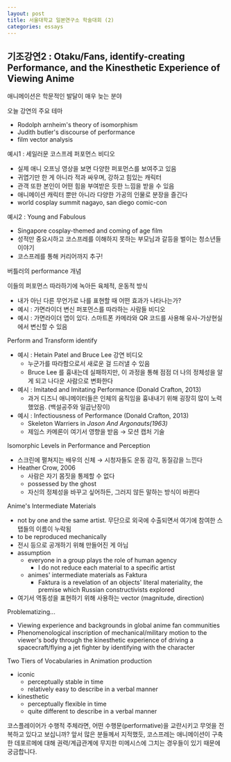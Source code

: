```yaml
---
layout: post
title: 서울대학교 일본연구소 학술대회 (2)
categories: essays
---
```


## 기조강연2 : Otaku/Fans, identify-creating Performance, and the Kinesthetic Experience of Viewing Anime

애니메이션은 학문적인 발달이 매우 늦는 분야

오늘 강연의 주요 테마

- Rodolph arnheim's theory of isomorphism
- Judith butler's discourse of performance
- film vector analysis

예시1 : 세일러문 코스프레 퍼포먼스 비디오

- 실제 애니 오프닝 영상을 보면 다양한 퍼포먼스를 보여주고 있음
- 귀엽기만 한 게 아니라 적과 싸우며, 강하고 힘있는 캐릭터
- 관객 또한 본인이 어떤 힘을 부여받은 듯한 느낌을 받을 수 있음
- 애니메이션 캐릭터 뿐만 아니라 다양한 가공의 인물로 분장을 즐긴다
- world cosplay summit nagayo, san diego comic-con

예시2 : Young and Fabulous

- Singapore cosplay-themed and coming of age film
- 성적만 중요시하고 코스프레를 이해하지 못하는 부모님과 갈등을 벌이는 청소년들 이야기
- 코스프레를 통해 커리어까지 추구!

버틀러의 performance 개념

이들의 퍼포먼스 따라하기에 녹아든 육체적, 운동적 방식

- 내가 아닌 다른 무언가로 나를 표현할 때 어떤 효과가 나타나는가?
- 예시 : 가면라이더 변신 퍼포먼스를 따라하는 사람들 비디오
- 예시 : 가면라이더 앱이 있다. 스마트폰 카메라와 QR 코드를 사용해 유사-가상현실에서 변신할 수 있음

Perform and Transform identify

- 예시 : Hetain Patel and Bruce Lee 강연 비디오
    - 누군가를 따라함으로서 새로운 걸 드러낼 수 있음
    - Bruce Lee 를 흉내는데 실패하지만, 이 과정을 통해 점점 더 나의 정체성을 알게 되고 나다운 사람으로 변화한다
- 예시 : Imitated and Imitating Performance (Donald Crafton, 2013)
    - 과거 디즈니 애니메이터들은 인체의 움직임을 흉내내기 위해 굉장히 많이 노력했었음. (백설공주와 일곱난장이)
- 예시 : Infectiousness of Performance (Donald Crafton, 2013)
    - Skeleton Warriers in *Jason And Argonauts(1963)*
    - 제임스 카메론이 여기서 영향을 받음 → 모션 캡처 기술
    

Isomorphic Levels in Performance and Perception

- 스크린에 펼쳐지는 배우의 신체 → 시청자들도 운동 감각, 동질감을 느낀다
- Heather Crow, 2006
    - 사람은 자기 몸짓을 통제할 수 없다
    - possessed by the ghost
    - 자신의 정체성을 바꾸고 싶어하든, 그러지 않든 말하는 방식이 바뀐다

Anime's Intermediate Materials

- not by one and the same artist. 무단으로 외국에 수출되면서 여기에 참여한 스탭들의 이름이 누락됨
- to be reproduced mechanically
- 전시 등으로 공개하기 위해 만들어진 게 아님
- assumption
    - everyone in a group plays the role of human agency
        - I do not reduce each material to a specific artist
    - animes' intermediate materials as Faktura
        - Faktura is a revelation of an objects' literal materiality, the premise which Russian constructivists explored
- 여기서 역동성을 표현하기 위해 사용하는 vector (magnitude, direction)

Problematizing...

- Viewing experience and backgrounds in global anime fan communities
- Phenomenological inscription of mechanical/military motion to the viewer's body through the kinesthetic experience of driving a spacecraft/flying a jet fighter by identifying with the character

Two Tiers of Vocabularies in Animation production

- iconic
    - perceptually stable in time
    - relatively easy to describe in a verbal manner
- kinesthetic
    - perceptually flexible in time
    - quite different to describe in a verbal manner

코스플레이어가 수행적 주체라면, 어떤 수행문(performative)을 교란시키고 무엇을 전복하고 있다고 보십니까? 앞서 많은 분들께서 지적했듯, 코스프레는 애니메이션이 구축한 데포르메에 대해 권력/계급관계에 무지한 미메시스에 그치는 경우들이 있기 때문에 궁금합니다.